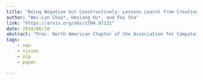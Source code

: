 ```yaml
---
title: "Being Negative but Constructively: Lessons Learnt from Creating Better Visual Question Answering Datasets"
author: "Wei-Lun Chao*, Hexiang Hu*, and Fei Sha"
link: "https://arxiv.org/abs/1704.07121"
date: 2018/06/10
abstract: "Proc. North American Chapter of the Association for Computational Linguistics: Human Language Technologies (NAACL-HLT), Oral Presentation, 2018."
tags:
    - vqa
    - vision
    - nlp
    - paper

---
```

